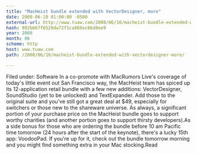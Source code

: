 ```yaml
---
title: "MacHeist bundle extended with VectorDesigner, more"
date: 2008-06-10 01:00:00 -0500
external-url: http://www.tuaw.com/2008/06/10/macheist-bundle-extended-with-vectordesigner-more/
hash: 902b667f6528da72f1ca860ac66d8ee9
year: 2008
month: 06
scheme: http
host: www.tuaw.com
path: /2008/06/10/macheist-bundle-extended-with-vectordesigner-more/

---
```


Filed under: Software
In a co-promote with MacRumors Live's coverage of today's little event out San Francisco way, the MacHeist team has spiced up its 12-application retail bundle with a few new additions: VectorDesigner, SoundStudio (yet to be unlocked) and TextExpander. Add those to the original suite and you've still got a great deal at $49, especially for switchers or those new to the shareware universe. As always, a significant portion of your purchase price on the MacHeist bundle goes to support worthy charities (and another portion goes to support thirsty developers).As a side bonus for those who are ordering the bundle before 10 am Pacific time tomorrow (24 hours after the start of the keynote), there's a lucky 15th app: VoodooPad. If you're up for it, check out the bundle tomorrow morning and you might find something extra in your Mac stocking.Read
